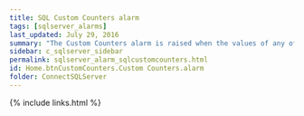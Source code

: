 ```yaml
---
title: ﻿SQL Custom Counters alarm
tags: [sqlserver_alarms]
last_updated: July 29, 2016
summary: "The Custom Counters alarm is raised when the values of any of the custom counters you have configured exceed their thresholds or data collection fails."
sidebar: c_sqlserver_sidebar
permalink: sqlserver_alarm_sqlcustomcounters.html
id: Home.btnCustomCounters.Custom Counters.alarm
folder: ConnectSQLServer
---
```


{% include links.html %}
